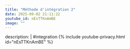 ```yaml
---
title: "Mèthode d'intégration 2"
date: 2025-09-02 21:11:22 
youtube_id: nEsTTKnAmBE
image: ""
---
```

description: |
  #integration
{% include youtube-privacy.html id="nEsTTKnAmBE" %}
